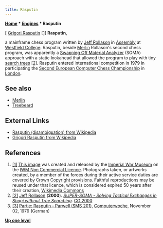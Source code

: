 ```yaml
---
title: Rasputin
---
```

**[Home](Home "Home") \* [Engines](Engines "Engines") \* Rasputin**



[ [Grigori Rasputin](https://en.wikipedia.org/wiki/Grigori_Rasputin) <a id="cite-note-1" href="#cite-ref-1">[1]</a>
**Rasputin**,  

a mainframe chess program written by [Jeff Rollason](Jeff_Rollason "Jeff Rollason") in [Assembly](Assembly "Assembly") at [Westfield College](https://en.wikipedia.org/wiki/Westfield_College). Rasputin, beside [Merlin](Merlin_(GB) "Merlin (GB)") Rollason's second chess program, was apparently a [Swapping Off Material Analyzer](SOMA#SOMAALGO "SOMA") (SOMA) approach with a static lookahead that allowed the program to play with tiny [search trees](Search_Tree "Search Tree") <a id="cite-note-2" href="#cite-ref-2">[2]</a>. Rasputin entered international competition in 1979 in participating the [Second European Computer Chess Championship](ECCC_1979 "ECCC 1979") in [London](https://en.wikipedia.org/wiki/London). 



## See also


* [Merlin](Merlin_(GB) "Merlin (GB)")
* [Treebeard](Treebeard "Treebeard")


## External Links


* [Rasputin (disambiguation) from Wikipedia](https://en.wikipedia.org/wiki/Rasputin_%28disambiguation%29)
* [Grigori Rasputin from Wikipedia](https://en.wikipedia.org/wiki/Grigori_Rasputin)


## References


 1. <a id="cite-ref-1" href="#cite-note-1">[1]</a> [This image](https://commons.wikimedia.org/wiki/File:Rasputin_pt.jpg) was created and released by the [Imperial War Museum](https://en.wikipedia.org/wiki/Imperial_War_Museum) on the [IWM Non Commercial Licence](https://www.iwm.org.uk/corporate/policies/privacy-copyright/licence). Photographs taken, or artworks created, by a member of the forces during their active service duties are covered by [Crown Copyright provisions](https://en.wikipedia.org/wiki/Crown_copyright). Faithful reproductions may be reused under that licence, which is considered expired 50 years after their creation, [Wikimedia Commons](https://en.wikipedia.org/wiki/Wikimedia_Commons) 
2. <a id="cite-ref-2" href="#cite-note-2">[2]</a> [Jeff Rollason](Jeff_Rollason "Jeff Rollason") (**2000**). *[SUPER-SOMA - Solving Tactical Exchanges in Shogi without Tree Searching](http://link.springer.com/chapter/10.1007/3-540-45579-5_19)*. [CG 2000](CG_2000 "CG 2000")
3. <a id="cite-ref-3" href="#cite-note-3">[3]</a> [Partie: Rasputin - Parwell (SMS 201)](https://www.computerwoche.de/a/partie-rasputin-parwell-sms-201,1194246), [Computerwoche](Computerworld#Woche "Computerworld"), November 02, 1979 (German)

**[Up one level](Engines "Engines")**







 
